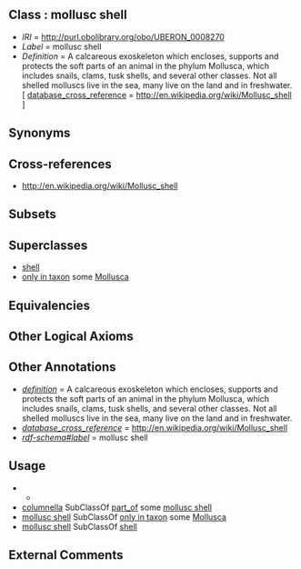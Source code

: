 
## Class : mollusc shell

 * *IRI* = http://purl.obolibrary.org/obo/UBERON_0008270
 * *Label* = mollusc shell
 * *Definition* = A calcareous exoskeleton which encloses, supports and protects the soft parts of an animal in the phylum Mollusca, which includes snails, clams, tusk shells, and several other classes. Not all shelled molluscs live in the sea, many live on the land and in freshwater. [ [database_cross_reference](../../ef/oboInOwl#hasDbXref.md) = http://en.wikipedia.org/wiki/Mollusc_shell ]

## Synonyms


## Cross-references

 * http://en.wikipedia.org/wiki/Mollusc_shell

## Subsets


## Superclasses

 * [shell](../../UBERON/12/UBERON_0006612.md)
 * [only in taxon](../../RO/60/RO_0002160.md) some [Mollusca](../../NCBITaxon/47/NCBITaxon_6447.md)

## Equivalencies


## Other Logical Axioms


## Other Annotations

 * *[definition](../../IAO/15/IAO_0000115.md)* = A calcareous exoskeleton which encloses, supports and protects the soft parts of an animal in the phylum Mollusca, which includes snails, clams, tusk shells, and several other classes. Not all shelled molluscs live in the sea, many live on the land and in freshwater.
 * *[database_cross_reference](../../ef/oboInOwl#hasDbXref.md)* = http://en.wikipedia.org/wiki/Mollusc_shell
 * *[rdf-schema#label](../../el/rdf-schema#label.md)* = mollusc shell

## Usage

 * -
 * [columnella](../../UBERON/83/UBERON_0008283.md) SubClassOf [part_of](../../BFO/50/BFO_0000050.md) some [mollusc shell](../../UBERON/70/UBERON_0008270.md)
 * [mollusc shell](../../UBERON/70/UBERON_0008270.md) SubClassOf [only in taxon](../../RO/60/RO_0002160.md) some [Mollusca](../../NCBITaxon/47/NCBITaxon_6447.md)
 * [mollusc shell](../../UBERON/70/UBERON_0008270.md) SubClassOf [shell](../../UBERON/12/UBERON_0006612.md)

## External Comments

